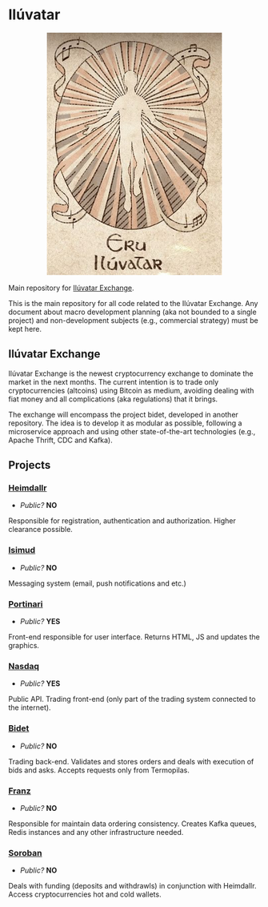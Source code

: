 # Ilúvatar

<p align="center">
    <img src="logo.jpg" />
</p>

Main repository for [Ilúvatar Exchange](https://www.iluvatar.exchange).

This is the main repository for all code related to the Ilúvatar Exchange. Any document about macro development planning (aka not bounded to a single project) and non-development subjects (e.g., commercial strategy) must be kept here.

## Ilúvatar Exchange

Ilúvatar Exchange is the newest cryptocurrency exchange to dominate the market in the next months. The current intention is to trade only cryptocurrencies (altcoins) using Bitcoin as medium, avoiding dealing with fiat money and all complications (aka regulations) that it brings.

The exchange will encompass the project bidet, developed in another repository. The idea is to develop it as modular as possible, following a microservice approach and using other state-of-the-art technologies (e.g., Apache Thrift, CDC and Kafka).

## Projects

### [Heimdallr](https://github.com/embatbr/iluvatar-heimdallr)

- *Public?* **NO**

Responsible for registration, authentication and authorization. Higher clearance possible.

### [Isimud](https://github.com/embatbr/iluvatar-isimud)

- *Public?* **NO**

Messaging system (email, push notifications and etc.)

### [Portinari](https://github.com/embatbr/iluvatar-portinari)

- *Public?* **YES**

Front-end responsible for user interface. Returns HTML, JS and updates the graphics.

### [Nasdaq](https://github.com/embatbr/iluvatar-nasdaq)

- *Public?* **YES**

Public API. Trading front-end (only part of the trading system connected to the internet).

### [Bidet](https://github.com/embatbr/iluvatar-bidet)

- *Public?* **NO**

Trading back-end. Validates and stores orders and deals with execution of bids and asks. Accepts requests only from Termopilas.

### [Franz](https://github.com/embatbr/iluvatar-franz)

- *Public?* **NO**

Responsible for maintain data ordering consistency. Creates Kafka queues, Redis instances and any other infrastructure needed.

### [Soroban](https://github.com/embatbr/iluvatar-soroban)

- *Public?* **NO**

Deals with funding (deposits and withdrawls) in conjunction with Heimdallr. Access cryptocurrencies hot and cold wallets.
